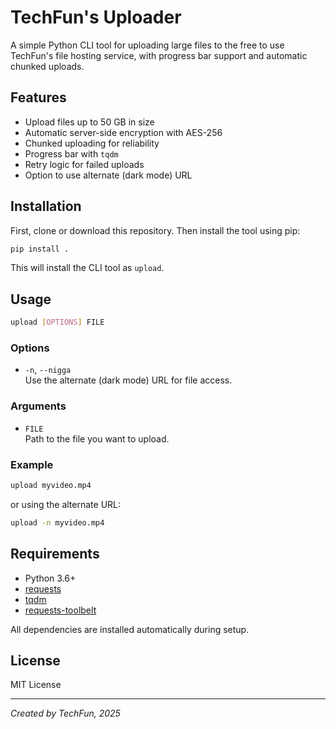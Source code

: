 # TechFun's Uploader

A simple Python CLI tool for uploading large files to the free to use TechFun's file hosting service, with progress bar support and automatic chunked uploads.

## Features

- Upload files up to 50 GB in size
- Automatic server-side encryption with AES-256
- Chunked uploading for reliability
- Progress bar with `tqdm`
- Retry logic for failed uploads
- Option to use alternate (dark mode) URL

## Installation

First, clone or download this repository. Then install the tool using pip:

```bash
pip install .
```

This will install the CLI tool as `upload`.

## Usage

```bash
upload [OPTIONS] FILE
```

### Options

- `-n`, `--nigga`  
  Use the alternate (dark mode) URL for file access.

### Arguments

- `FILE`  
  Path to the file you want to upload.

### Example

```bash
upload myvideo.mp4
```

or using the alternate URL:

```bash
upload -n myvideo.mp4
```

## Requirements

- Python 3.6+
- [requests](https://pypi.org/project/requests/)
- [tqdm](https://pypi.org/project/tqdm/)
- [requests-toolbelt](https://pypi.org/project/requests-toolbelt/)

All dependencies are installed automatically during setup.

## License

MIT License

---

*Created by TechFun, 2025*
